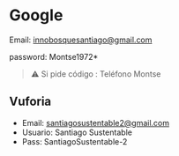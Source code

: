 # Google

Email: innobosquesantiago@gmail.com

password: Montse1972*

>⚠️ Si pide código : Teléfono Montse

## Vuforia
- Email: santiagosustentable2@gmail.com
- Usuario: Santiago Sustentable
- Pass: SantiagoSustentable-2
